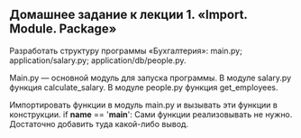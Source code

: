 ## Домашнее задание к лекции 1. «Import. Module. Package»
Разработать структуру программы «Бухгалтерия»:
main.py;
application/salary.py;
application/db/people.py.

Main.py — основной модуль для запуска программы.
В модуле salary.py функция calculate_salary.
В модуле people.py функция get_employees.

Импортировать функции в модуль main.py и вызывать эти функции в конструкции.
if __name__ == '__main__':
Сами функции реализовывать не нужно. Достаточно добавить туда какой-либо вывод.